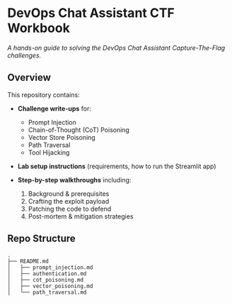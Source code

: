# DevOps Chat Assistant CTF Workbook

_A hands-on guide to solving the DevOps Chat Assistant Capture-The-Flag challenges._

## Overview

This repository contains:

- **Challenge write-ups** for:
  - Prompt Injection
  - Chain-of-Thought (CoT) Poisoning
  - Vector Store Poisoning
  - Path Traversal
  - Tool Hijacking

- **Lab setup instructions** (requirements, how to run the Streamlit app)

- **Step-by-step walkthroughs** including:
  1. Background & prerequisites  
  2. Crafting the exploit payload  
  3. Patching the code to defend  
  4. Post-mortem & mitigation strategies  

## Repo Structure

```text
.
├── README.md
│   ├── prompt_injection.md
│   ├── authentication.md
│   ├── cot_poisoning.md
│   ├── vector_poisoning.md
│   └── path_traversal.md
